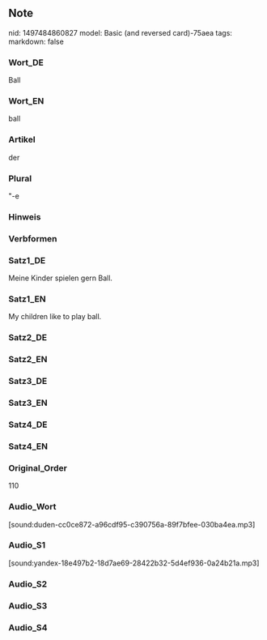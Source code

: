## Note
nid: 1497484860827
model: Basic (and reversed card)-75aea
tags: 
markdown: false

### Wort_DE
Ball

### Wort_EN
ball

### Artikel
der

### Plural
"-e

### Hinweis


### Verbformen


### Satz1_DE
Meine Kinder spielen gern Ball.

### Satz1_EN
My children like to play ball.

### Satz2_DE


### Satz2_EN


### Satz3_DE


### Satz3_EN


### Satz4_DE


### Satz4_EN


### Original_Order
110

### Audio_Wort
[sound:duden-cc0ce872-a96cdf95-c390756a-89f7bfee-030ba4ea.mp3]

### Audio_S1
[sound:yandex-18e497b2-18d7ae69-28422b32-5d4ef936-0a24b21a.mp3]

### Audio_S2


### Audio_S3


### Audio_S4

